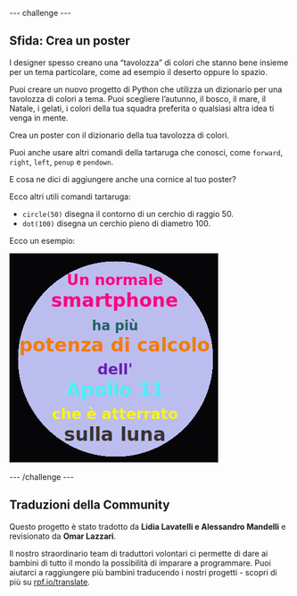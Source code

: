 --- challenge ---

## Sfida: Crea un poster

I designer spesso creano una “tavolozza” di colori che stanno bene insieme per un tema particolare, come ad esempio il deserto oppure lo spazio.

Puoi creare un nuovo progetto di Python che utilizza un dizionario per una tavolozza di colori a tema. Puoi scegliere l’autunno, il bosco, il mare, il Natale, i gelati, i colori della tua squadra preferita o qualsiasi altra idea ti venga in mente.

Crea un poster con il dizionario della tua tavolozza di colori.

Puoi anche usare altri comandi della tartaruga che conosci, come `forward`, `right`, `left`, `penup` e `pendown`.

E cosa ne dici di aggiungere anche una cornice al tuo poster?

Ecco altri utili comandi tartaruga:

+ `circle(50)` disegna il contorno di un cerchio di raggio 50.
+ `dot(100)` disegna un cerchio pieno di diametro 100. 

Ecco un esempio:

![screenshot](images/colourful-finished.png)

--- /challenge ---

## Traduzioni della Community 

Questo progetto è stato tradotto da **Lidia Lavatelli e Alessandro Mandelli** e revisionato da **Omar Lazzari**. 

Il nostro straordinario team di traduttori volontari ci permette di dare ai bambini di tutto il mondo la possibilità di imparare a programmare. Puoi aiutarci a raggiungere più bambini traducendo i nostri progetti - scopri di più su [rpf.io/translate](https://rpf.io/translate).